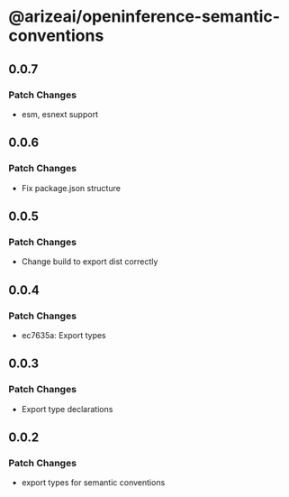 # @arizeai/openinference-semantic-conventions

## 0.0.7

### Patch Changes

- esm, esnext support

## 0.0.6

### Patch Changes

- Fix package.json structure

## 0.0.5

### Patch Changes

- Change build to export dist correctly

## 0.0.4

### Patch Changes

- ec7635a: Export types

## 0.0.3

### Patch Changes

- Export type declarations

## 0.0.2

### Patch Changes

- export types for semantic conventions
